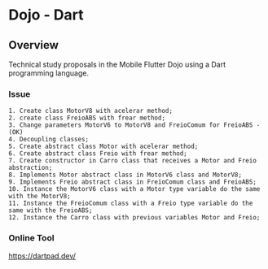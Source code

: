 # Dojo - Dart

## Overview
Technical study proposals in the Mobile Flutter Dojo using a Dart programming language.

### Issue
    1. Create class MotorV8 with acelerar method;
    2. create class FreioABS with frear method;
    3. Change parameters MotorV6 to MotorV8 and FreioComum for FreioABS - (OK)
    4. Decoupling classes;
    5. Create abstract class Motor with acelerar method;
    6. Create abstract class Freio with frear method;
    7. Create constructor in Carro class that receives a Motor and Freio abstraction;
    8. Implements Motor abstract class in MotorV6 class and MotorV8;
    9. Implements Freio abstract class in FreioComum class and FreioABS;
    10. Instance the MotorV6 class with a Motor type variable do the same with the MotorV8;
    11. Instance the FreioComum class with a Freio type variable do the same with the FreioABS;
    12. Instance the Carro class with previous variables Motor and Freio;

### Online Tool
https://dartpad.dev/
